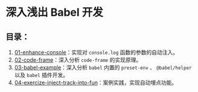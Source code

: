# 深入浅出 Babel 开发

## 目录：

1. [01-enhance-console](./examples/01-enhance-console)：实现对 `console.log` 函数的参数的自动注入。
2. [02-code-frame](./examples/02-code-frame)：深入分析 `code-frame` 的实现原理。
3. [03-babel-example](./examples/03-babel-example)：深入分析 `babel` 内置的 `preset-env` 、 `@babel/helper` 以及 `babel` 插件开发。
4. [04-exercize-inject-track-into-fun](./examples/04-exercize-inject-track-into-fun)：案例实践，实现自动埋点功能。
